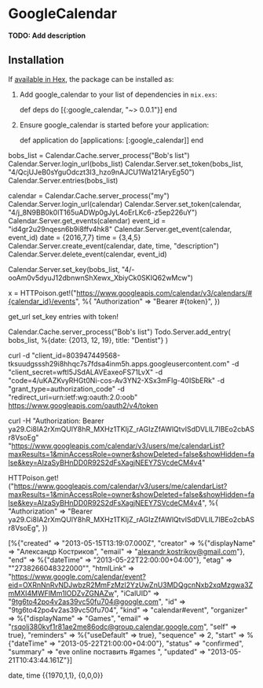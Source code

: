 # GoogleCalendar

**TODO: Add description**

## Installation

If [available in Hex](https://hex.pm/docs/publish), the package can be installed as:

  1. Add google_calendar to your list of dependencies in `mix.exs`:

        def deps do
          [{:google_calendar, "~> 0.0.1"}]
        end

  2. Ensure google_calendar is started before your application:

        def application do
          [applications: [:google_calendar]]
        end

bobs_list = Calendar.Cache.server_process("Bob's list")
Calendar.Server.login_url(bobs_list)
Calendar.Server.set_token(bobs_list, "4/QcjUJeB0sYguOdczt3I3_hzo9nAJCU1Wa121AryEg50")
Calendar.Server.entries(bobs_list)

calendar = Calendar.Cache.server_process("my")
Calendar.Server.login_url(calendar)
Calendar.Server.set_token(calendar, "4/j_8N9BB0k0lT165uADWp0gJyL4oErLKc6-z5ep226uY")
Calendar.Server.get_events(calendar)
event_id = "id4gr2u29nqesn6b9i8ffv4hk8"
Calendar.Server.get_event(calendar, event_id)
date = {2016,7,7}
time = {3,4,5}
Calendar.Server.create_event(calendar, date, time, "description")
Calendar.Server.delete_event(calendar, event_id)

Calendar.Server.set_key(bobs_list, "4/-ooAm0v5dyuJ12dbnwnShXewx_XbiyCk0SKIQ62wMcw")

x = HTTPoison.get!("https://www.googleapis.com/calendar/v3/calendars/#{calendar_id}/events",
%{
  "Authorization" => "Bearer #{token}",
})


get_url
set_key
entries with token!

Calendar.Cache.server_process("Bob's list")
Todo.Server.add_entry(
  bobs_list,
  %{date: {2013, 12, 19}, title: "Dentist"}
)

curl -d "client_id=803947449568-tksuudgsssh29i8hhqc7s7fdsa4inm5h.apps.googleusercontent.com" -d "client_secret=wftI5JSdALAVEaxeoFS71LvX" -d "code=4/uKAZKvyRHGt0Ni-cos-Av3YN2-XSx3mFIg-40ISbERk" -d "grant_type=authorization_code" -d "redirect_uri=urn:ietf:wg:oauth:2.0:oob" https://www.googleapis.com/oauth2/v4/token


curl -H "Authorization: Bearer ya29.Ci8IA2rXmQUlY8hR_MXHz1TKIjZ_rAGIzZfAWlQtvISdDVLIL7IBEo2cbASr8VsoEg" "https://www.googleapis.com/calendar/v3/users/me/calendarList?maxResults=1&minAccessRole=owner&showDeleted=false&showHidden=false&key=AIzaSyBHnDD0R92S2dFsXagjNEEY7SVcdeCM4v4"


HTTPoison.get!("https://www.googleapis.com/calendar/v3/users/me/calendarList?maxResults=1&minAccessRole=owner&showDeleted=false&showHidden=false&key=AIzaSyBHnDD0R92S2dFsXagjNEEY7SVcdeCM4v4",
%{
  "Authorization" => "Bearer ya29.Ci8IA2rXmQUlY8hR_MXHz1TKIjZ_rAGIzZfAWlQtvISdDVLIL7IBEo2cbASr8VsoEg",
})


[%{"created" => "2013-05-15T13:19:07.000Z",
   "creator" => %{"displayName" => "Александр Костриков",
     "email" => "alexandr.kostrikov@gmail.com"},
   "end" => %{"dateTime" => "2013-05-22T22:00:00+04:00"},
   "etag" => "\"2738266048322000\"",
   "htmlLink" => "https://www.google.com/calendar/event?eid=OXRnNnRvNDJwbzR2MmFzMzl2YzUwZnU3MDQgcnNxb2xqMzgwa3ZmMXI4MWFlMm1lODZvZGNAZw",
   "iCalUID" => "9tg6to42po4v2as39vc50fu704@google.com",
   "id" => "9tg6to42po4v2as39vc50fu704", "kind" => "calendar#event",
   "organizer" => %{"displayName" => "Games",
     "email" => "rsqolj380kvf1r81ae2me86odc@group.calendar.google.com",
     "self" => true}, "reminders" => %{"useDefault" => true}, "sequence" => 2,
   "start" => %{"dateTime" => "2013-05-22T21:00:00+04:00"},
   "status" => "confirmed",
   "summary" => "eve online поставить #games ",
   "updated" => "2013-05-21T10:43:44.161Z"}]


date, time
{{1970,1,1}, {0,0,0}}
